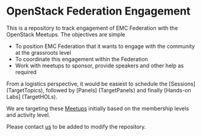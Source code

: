 # OpenStack Federation Engagement

This is a repository to track engagement of EMC Federation with the OpenStack Meetups. The objectives are simple

* To position EMC Federation that it wants to engage with the community at the grassroots level
* To coordinate this engagement within the Federation
* Work with meetups to sponsor, provide speakers and other help as required

From a logistics perspective, it would be easiest to schedule the [Sessions] (TargetTopics), followed by [Panels] (TargetPanels) and finally [Hands-on Labs] (TargetHOLs).

We are targeting these [Meetups](TargetMeetups) initially based on the membership levels and activity level.

Please contact [us](mailto:raghavan.srinivas@emc.com) to be added to modify the repository.
